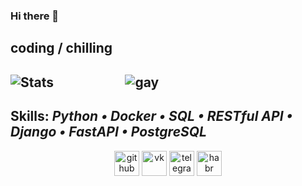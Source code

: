 ### Hi there 👋

coding / chilling
---
![Stats](https://github-readme-stats.vercel.app/api?username=Froggy-G&theme=dark&background=000000&show_icons=true&border_color=74f390&ring_color=74f390)                      
![gay](https://github-readme-stats.vercel.app/api/top-langs/?username=Froggy-G&theme=dark&background=000000&border_color=74f390&layout=compact)
---
Skills: *Python • Docker • SQL • RESTful API • Django • FastAPI • PostgreSQL*
---
<div id="header" align="center">
  
  [<img src='https://cdn.jsdelivr.net/npm/simple-icons@3.0.1/icons/github.svg' alt='github' height='40'>](https://github.com/Froggy-G)
  [<img src='https://cdn.jsdelivr.net/npm/simple-icons@3.0.1/icons/vk.svg' alt='vk' height='40'>](https://vk.com/tired2)
  [<img src='https://cdn.jsdelivr.net/npm/simple-icons@3.0.1/icons/telegram.svg' alt='telegram' height='40'>](https://telegram.me/f_tear)
  [<img src='https://cdn.jsdelivr.net/npm/simple-icons@3.0.1/icons/habr.svg' alt='habr' height='40'>](https://career.habr.com/dmitry-povarov)
</div>
